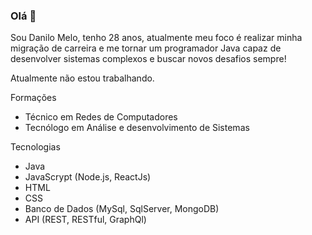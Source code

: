 ### Olá 👋

Sou Danilo Melo, tenho 28 anos, atualmente meu foco é realizar minha migração de carreira e me tornar um programador Java capaz de desenvolver sistemas complexos e buscar novos desafios sempre!

Atualmente não estou trabalhando.

Formações

- Técnico em Redes de Computadores
- Tecnólogo em Análise e desenvolvimento de Sistemas

Tecnologias

- Java
- JavaScrypt (Node.js, ReactJs)
- HTML
- CSS
- Banco de Dados (MySql, SqlServer, MongoDB)
- API (REST, RESTful, GraphQl)
